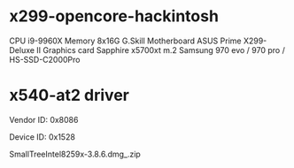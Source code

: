 # x299-opencore-hackintosh

CPU                 i9-9960X
Memory              8x16G  G.Skill
Motherboard         ASUS Prime X299-Deluxe II
Graphics card       Sapphire x5700xt
m.2                 Samsung 970 evo / 970 pro / HS-SSD-C2000Pro

# x540-at2 driver

Vendor ID: 0x8086

Device ID: 0x1528

SmallTreeIntel8259x-3.8.6.dmg_.zip


